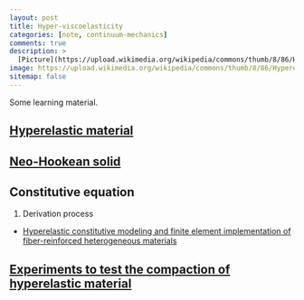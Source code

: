 ```yaml
---
layout: post
title: Hyper-viscoelasticity
categories: [note, continuum-mechanics]
comments: true
description: >
  [Picture](https://upload.wikimedia.org/wikipedia/commons/thumb/8/86/Hyperelastic.svg/330px-Hyperelastic.svg.png)
image: https://upload.wikimedia.org/wikipedia/commons/thumb/8/86/Hyperelastic.svg/330px-Hyperelastic.svg.png
sitemap: false
---
```


Some learning material.

## [Hyperelastic material](https://en.wikipedia.org/wiki/Hyperelastic_material)

## [Neo-Hookean solid](https://en.wikipedia.org/wiki/Neo-Hookean_solid)

## Constitutive equation
1. Derivation process
* [Hyperelastic constitutive modeling and finite element implementation of fiber-reinforced heterogeneous materials](
  https://kns.cnki.net/kcms/detail/detail.aspx?dbcode=CMFD&dbname=CMFD201802&filename=1018825596.nh&uniplatform=NZKPT&v=ueYocJAglPEU6qisw-BF856bwcP_puLtjkhvkwIupDYkuztLvKdk-R_hjbk-KgcL)

## [Experiments to test the compaction of hyperelastic material](https://zhuanlan.zhihu.com/p/178840977)